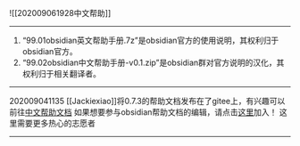 ![[202009061928中文帮助]]

---

1. “99.01obsidian英文帮助手册.7z”是obsidian官方的使用说明，其权利归于obsidian官方。
2. “99.02obsidian中文帮助手册-v0.1.zip”是obsidian群对官方说明的汉化，其权利归于相关翻译者。

---
202009041135
[[Jackiexiao]]将0.7.3的帮助文档发布在了gitee上，有兴趣可以前往[中文帮助文档](https://jackiegeek.gitee.io/obsidian/?tdsourcetag=s_pctim_aiomsg)
如果想要参与obsidian帮助文档的编辑，请点击[这里]( https://github.com/Jackiexiao/obsidian/issues/6)加入！ 这里需要更多热心的志愿者

---


